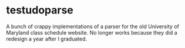 # testudoparse

A bunch of crappy implementations of a parser for the old University of Maryland class schedule website. No longer works because they did a redesign a year after I graduated.

